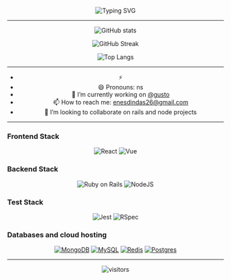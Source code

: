 
<div align="center">
  
![Typing SVG](https://readme-typing-svg.herokuapp.com?color=03A062&center=true&vCenter=true&width=600&lines=Hello+Friend%2C;I'm+ns.+A+Software+Engineer.)

---

![GitHub stats](https://github-readme-stats.vercel.app/api?username=enesdindas&show_icons=true&theme=radical)

![GitHub Streak](http://github-readme-streak-stats.herokuapp.com?user=enesdindas&theme=radical)
  
![Top Langs](https://github-readme-stats.vercel.app/api/top-langs/?username=enesdindas&layout=compact&theme=radical)

---

- ⚡
- 😄 Pronouns: ns
- 🔭 I’m currently working on [@gusto](https://github.com/gusto)
- 📫 How to reach me: enesdindas26@gmail.com
- 👯 I’m looking to collaborate on rails and node projects

<!-- - 🤔 I’m looking for help with ... -->
<!-- - 💬 Ask me about ... -->
<!-- - ⚡ Fun fact: ... -->

---
<h3 align="left">Frontend Stack</h3>
<p>
   <img alt="React" src="https://img.shields.io/badge/reactjs-%2335495e.svg?style=for-the-badge&logo=react&color=blue&logoColor=white"></img>
   <img alt="Vue" src="https://img.shields.io/badge/vuejs-%2335495e.svg?style=for-the-badge&logo=vuedotjs"></img>
</p>

<h3 align="left">Backend Stack</h3>
<p>
   <img alt="Ruby on Rails" src="https://img.shields.io/badge/rails-%23CC0000.svg?style=for-the-badge&logo=ruby-on-rails&logoColor=white"></img>
   <img alt="NodeJS" src="https://img.shields.io/badge/node.js-6DA55F?style=for-the-badge&logo=node.js&logoColor=white"></img>
</p>

<h3 align="left">Test Stack</h3>
<p>
   <img alt="Jest" src="https://img.shields.io/badge/-jest-%23C21325?style=for-the-badge&logo=jest&logoColor=white"></img> 
   <img alt="RSpec" src="https://img.shields.io/badge/rspec-FF0000?style=for-the-badge&color=red"></img> 
</p>


<h3 align="left">Databases and cloud hosting</h3>
<p>
    <a href="#"><img alt="MongoDB" src ="https://img.shields.io/badge/MongoDB-%234ea94b.svg?style=for-the-badge&logo=mongodb&logoColor=white"></a>
    <a href="#"><img alt="MySQL" src="https://img.shields.io/badge/mysql-%2300f.svg?style=for-the-badge&logo=mysql&logoColor=white"></a>
    <a href="#"><img alt="Redis" src="https://img.shields.io/badge/redis-%23DD0031.svg?style=for-the-badge&logo=redis&logoColor=white"></a>
    <a href="#"><img alt="Postgres" src="https://img.shields.io/badge/postgres-%23316192.svg?style=for-the-badge&logo=postgresql&logoColor=white">
</a>
</p>

---
  
![visitors](https://visitor-badge.laobi.icu/badge?page_id=enesdindas.enesdindas)
</div>
